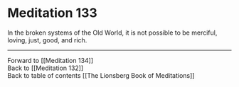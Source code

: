 # Meditation 133

In the broken systems of the Old World, it is not possible to be merciful, loving, just, good, and rich. 

___

Forward to [[Meditation 134]]  
Back to [[Meditation 132]]  
Back to table of contents [[The Lionsberg Book of Meditations]]  